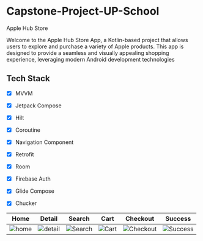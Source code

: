 # Capstone-Project-UP-School
Apple Hub Store

Welcome to the Apple Hub Store App, a Kotlin-based project that allows users to explore and purchase a variety of Apple products. This app is designed to provide a seamless and visually appealing shopping experience, leveraging modern Android development technologies

## Tech Stack

- [X] MVVM
- [X] Jetpack Compose
- [X] Hilt
- [X] Coroutine
- [X] Navigation Component
- [X] Retrofit
- [X] Room
- [X] Firebase Auth
- [X] Glide Compose
- [X] Chucker


| Home | Detail | Search | Cart | Checkout | Success |
|------|--------|--------|------|----------|---------|
| ![home](https://github.com/CerenBozada/Capstone-Project-UP-School/assets/69468105/8e1155dd-5a3d-49d5-9467-dac32f12476d) | ![detail](https://github.com/CerenBozada/Capstone-Project-UP-School/assets/69468105/82581b2f-465b-4423-8d06-060fc853716c) | ![Search](https://github.com/CerenBozada/Capstone-Project-UP-School/assets/69468105/8803f233-0d26-4d54-9fe3-3f1373c40bc0) | ![Cart](https://github.com/CerenBozada/Capstone-Project-UP-School/assets/69468105/3e8ad673-8297-468d-93f2-b267b768f1f2) | ![Checkout](https://github.com/CerenBozada/Capstone-Project-UP-School/assets/69468105/15acd3bb-81c8-4a2c-8d77-f071316162f7) | ![Success](https://github.com/CerenBozada/Capstone-Project-UP-School/assets/69468105/31d4f024-22a7-47b5-b244-0315e6fc4f28) |


